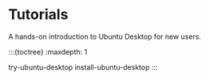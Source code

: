 # Tutorials

A hands-on introduction to Ubuntu Desktop for new users.


:::{toctree}
   :maxdepth: 1

try-ubuntu-desktop
install-ubuntu-desktop
:::

